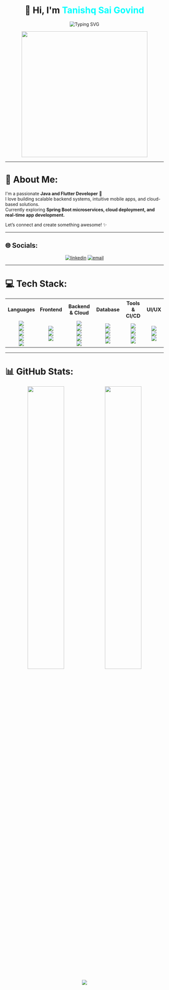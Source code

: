 <h1 align="center">
  👋 Hi, I'm <span style="color:#00FFFF;">Tanishq Sai Govind</span>
</h1>

<p align="center">
  <img src="https://readme-typing-svg.herokuapp.com?font=Fira+Code&size=30&duration=2000&pause=1000&color=00FFFF&center=true&vCenter=true&width=700&lines=Java+%7C+Flutter+Developer;Backend+%7C+Cloud+%7C+Mobile+Enthusiast;Let's+Build+Something+Awesome!" alt="Typing SVG" />
</p>

<p align="center">
  <img src="https://media.giphy.com/media/LmNwrBhejkK9EFP504/giphy.gif" width="400" />
</p>

---

# 💫 About Me:
I'm a passionate **Java and Flutter Developer** 🚀  
I love building scalable backend systems, intuitive mobile apps, and cloud-based solutions.  
Currently exploring **Spring Boot microservices, cloud deployment, and real-time app development.**

Let’s connect and create something awesome! ✨

---

## 🌐 Socials:
<p align="center">
  <a href="https://linkedin.com/in/tanishq-sai-govind-7a7399259" target="blank"><img src="https://img.shields.io/badge/LinkedIn-%230077B5.svg?style=for-the-badge&logo=linkedin&logoColor=white" alt="linkedin" /></a>
  <a href="mailto:tanishqsaigovind@gmail.com" target="blank"><img src="https://img.shields.io/badge/Email-D14836?style=for-the-badge&logo=gmail&logoColor=white" alt="email" /></a>
</p>

---

# 💻 Tech Stack:

<table align="center">
  <tr>
    <th>Languages</th>
    <th>Frontend</th>
    <th>Backend & Cloud</th>
    <th>Database</th>
    <th>Tools & CI/CD</th>
    <th>UI/UX</th>
  </tr>
  <tr>
    <td align="center">
      <img src="https://img.shields.io/badge/Java-%23ED8B00.svg?style=for-the-badge&logo=openjdk&logoColor=white" /><br>
      <img src="https://img.shields.io/badge/Dart-%230175C2.svg?style=for-the-badge&logo=dart&logoColor=white" /><br>
      <img src="https://img.shields.io/badge/JavaScript-%23323330.svg?style=for-the-badge&logo=javascript&logoColor=%23F7DF1E" /><br>
      <img src="https://img.shields.io/badge/C-%2300599C.svg?style=for-the-badge&logo=c&logoColor=white" /><br>
      <img src="https://img.shields.io/badge/C++-%2300599C.svg?style=for-the-badge&logo=c%2B%2B&logoColor=white" />
    </td>
    <td align="center">
      <img src="https://img.shields.io/badge/HTML5-%23E34F26.svg?style=for-the-badge&logo=html5&logoColor=white" /><br>
      <img src="https://img.shields.io/badge/CSS3-%231572B6.svg?style=for-the-badge&logo=css3&logoColor=white" /><br>
      <img src="https://img.shields.io/badge/Flutter-%2302569B.svg?style=for-the-badge&logo=Flutter&logoColor=white" />
    </td>
    <td align="center">
      <img src="https://img.shields.io/badge/Spring-%236DB33F.svg?style=for-the-badge&logo=spring&logoColor=white" /><br>
      <img src="https://img.shields.io/badge/Node.js-6DA55F.svg?style=for-the-badge&logo=node.js&logoColor=white" /><br>
      <img src="https://img.shields.io/badge/Express.js-%23404d59.svg?style=for-the-badge&logo=express&logoColor=%2361DAFB" /><br>
      <img src="https://img.shields.io/badge/AWS-%23FF9900.svg?style=for-the-badge&logo=amazon-aws&logoColor=white" /><br>
      <img src="https://img.shields.io/badge/Firebase-%23039BE5.svg?style=for-the-badge&logo=firebase" />
    </td>
    <td align="center">
      <img src="https://img.shields.io/badge/MySQL-4479A1.svg?style=for-the-badge&logo=mysql&logoColor=white" /><br>
      <img src="https://img.shields.io/badge/Postgres-%23316192.svg?style=for-the-badge&logo=postgresql&logoColor=white" /><br>
      <img src="https://img.shields.io/badge/MongoDB-%234ea94b.svg?style=for-the-badge&logo=mongodb&logoColor=white" /><br>
      <img src="https://img.shields.io/badge/Redis-%23DD0031.svg?style=for-the-badge&logo=redis&logoColor=white" />
    </td>
    <td align="center">
      <img src="https://img.shields.io/badge/GitHub%20Actions-%232671E5.svg?style=for-the-badge&logo=githubactions&logoColor=white" /><br>
      <img src="https://img.shields.io/badge/Docker-%230db7ed.svg?style=for-the-badge&logo=docker&logoColor=white" /><br>
      <img src="https://img.shields.io/badge/Gradle-02303A.svg?style=for-the-badge&logo=Gradle&logoColor=white" /><br>
      <img src="https://img.shields.io/badge/Apache%20Maven-C71A36.svg?style=for-the-badge&logo=Apache%20Maven&logoColor=white" />
    </td>
    <td align="center">
      <img src="https://img.shields.io/badge/Figma-%23F24E1E.svg?style=for-the-badge&logo=figma&logoColor=white" /><br>
      <img src="https://img.shields.io/badge/Canva-%2300C4CC.svg?style=for-the-badge&logo=Canva&logoColor=white" /><br>
      <img src="https://img.shields.io/badge/Dribbble-EA4C89.svg?style=for-the-badge&logo=dribbble&logoColor=white" />
    </td>
  </tr>
</table>


---

# 📊 GitHub Stats:
<p align="center">
  <img src="https://github-readme-stats.vercel.app/api?username=tanishq-2208&theme=radical&hide_border=false&include_all_commits=true&count_private=true" width="48%" />
  <img src="https://github-readme-streak-stats.herokuapp.com/?user=tanishq-2208&theme=radical&hide_border=false" width="48%" />
</p>

<p align="center">
  <img src="https://github-readme-stats.vercel.app/api/top-langs/?username=tanishq-2208&theme=radical&hide_border=false&include_all_commits=true&count_private=true&layout=compact" />
</p>

<!-- Proudly created with GPRM ( https://gprm.itsvg.in ) -->
